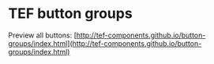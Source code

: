# TEF button groups

Preview all buttons: [http://tef-components.github.io/button-groups/index.html](http://tef-components.github.io/button-groups/index.html)